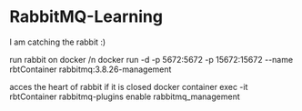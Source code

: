 # RabbitMQ-Learning
I am catching the rabbit :)


run rabbit on docker /n
docker run -d -p 5672:5672 -p 15672:15672 --name rbtContainer rabbitmq:3.8.26-management

acces the heart of rabbit if it is closed 
docker container exec -it rbtContainer rabbitmq-plugins enable rabbitmq_management
